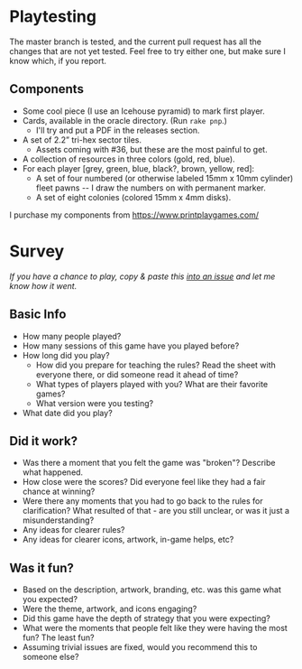 # Playtesting
The master branch is tested, and the current pull request has all the changes
that are not yet tested.  Feel free to try either one, but make sure I know
which, if you report.

## Components
* Some cool piece (I use an Icehouse pyramid) to mark first player.
* Cards, available in the oracle directory. (Run `rake pnp`.)
  * I'll try and put a PDF in the releases section.
* A set of 2.2” tri-hex sector tiles.
  * Assets coming with #36, but these are the most painful to get.
* A collection of resources in three colors (gold, red, blue).
* For each player [grey, green, blue, black?, brown, yellow, red]:
  * A set of four numbered (or otherwise labeled 15mm x 10mm cylinder) fleet
    pawns -- I draw the numbers on with permanent marker.
  * A set of eight colonies (colored 15mm x 4mm disks).

I purchase my components from https://www.printplaygames.com/

# Survey
_If you have a chance to play, copy & paste this [into an issue](https://github.com/blinks/ozymandias/issues/new) and let me know how it went._

## Basic Info
* How many people played?
* How many sessions of this game have you played before?
* How long did you play?
  * How did you prepare for teaching the rules? Read the sheet with everyone
    there, or did someone read it ahead of time?
  * What types of players played with you? What are their favorite games?
  * What version were you testing?
* What date did you play?

## Did it work?
* Was there a moment that you felt the game was "broken"? Describe what
  happened.
* How close were the scores? Did everyone feel like they had a fair chance at
  winning?
* Were there any moments that you had to go back to the rules for
  clarification? What resulted of that - are you still unclear, or was it just
  a misunderstanding?
* Any ideas for clearer rules?
* Any ideas for clearer icons, artwork, in-game helps, etc?

## Was it fun?
* Based on the description, artwork, branding, etc. was this game what you
  expected?
* Were the theme, artwork, and icons engaging?
* Did this game have the depth of strategy that you were expecting?
* What were the moments that people felt like they were having the most fun?
  The least fun?
* Assuming trivial issues are fixed, would you recommend this to someone else?
